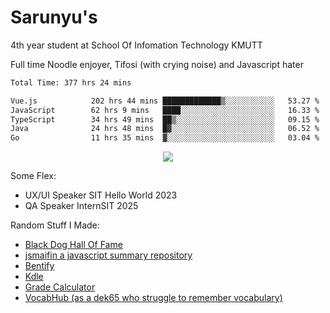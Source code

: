 # Sarunyu's
<p>4th year student at School Of Infomation Technology KMUTT</p>
<p>Full time Noodle enjoyer, Tifosi (with crying noise) and Javascript hater</p>

<!--START_SECTION:waka-->

```txt
Total Time: 377 hrs 24 mins

Vue.js            202 hrs 44 mins █████████████▒░░░░░░░░░░░   53.27 %
JavaScript        62 hrs 9 mins   ████░░░░░░░░░░░░░░░░░░░░░   16.33 %
TypeScript        34 hrs 49 mins  ██▒░░░░░░░░░░░░░░░░░░░░░░   09.15 %
Java              24 hrs 48 mins  █▓░░░░░░░░░░░░░░░░░░░░░░░   06.52 %
Go                11 hrs 35 mins  ▓░░░░░░░░░░░░░░░░░░░░░░░░   03.04 %
```

<!--END_SECTION:waka-->
<div align=center>
  <img src="https://skillicons.dev/icons?i=typescript,javascript,nodejs,react,vue,mysql,docker,linux" />
</div>

Some Flex:
- UX/UI Speaker SIT Hello World 2023
- QA Speaker InternSIT 2025

Random Stuff I Made:
- [Black Dog Hall Of Fame](https://bdoghalloffame.vercel.app/)
- [jsmaifin a javascript summary repository](https://github.com/ssarunyu/js-maifin)
- [Bentify](https://bentify.vercel.app/)
- [Kdle](https://kdle.vercel.app/)
- [Grade Calculator](https://grade-calculator-virid.vercel.app/)
- [VocabHub (as a dek65 who struggle to remember vocabulary)](https://vocabhub.vercel.app/)
